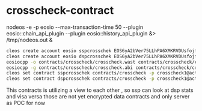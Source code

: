 # crosscheck-contract
nodeos -e -p eosio --max-transaction-time 50 --plugin eosio::chain_api_plugin --plugin eosio::history_api_plugin &> /tmp/nodeos.out &

```bash
cleos create account eosio sspcrosschek EOS6yA2bVer75LLhPA6XMKRVDUsfojfh8pvhAcAiK959nRgG9WFTq
cleos create account eosio dspcrosschek EOS6yA2bVer75LLhPA6XMKRVDUsfojfh8pvhAcAiK959nRgG9WFTq
eosiocpp -o contracts/crosscheck/crosscheck.wast contracts/crosscheck/crosscheck.cpp
eosiocpp -g contracts/crosscheck/crosscheck.abi contracts/crosscheck/crosscheck.cpp
cleos set contract sspcrosschek contracts/crosscheck -p crosscheck1@active
cleos set contract dspcrosschek contracts/crosscheck -p crosscheck1@active
```

This contracts is utilizing a view to each other , so ssp can look at dsp stats and visa versa those are not 
yet encrypted data contracts and only server as POC for now


